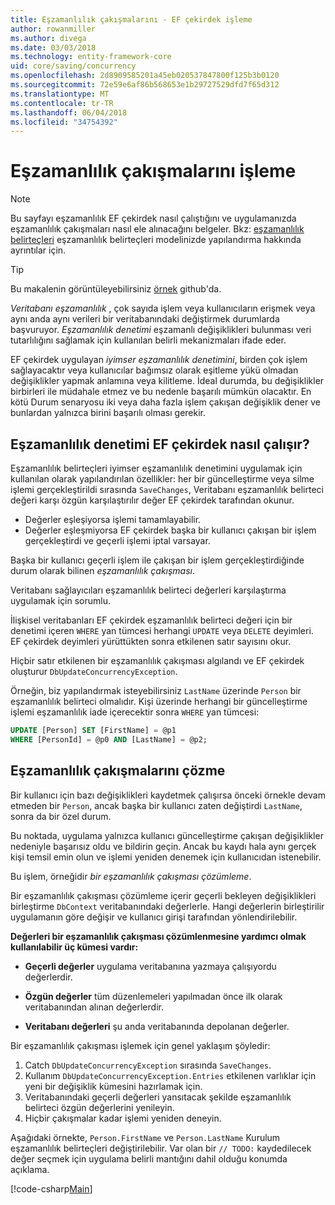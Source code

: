 ```yaml
---
title: Eşzamanlılık çakışmalarını - EF çekirdek işleme
author: rowanmiller
ms.author: divega
ms.date: 03/03/2018
ms.technology: entity-framework-core
uid: core/saving/concurrency
ms.openlocfilehash: 2d8909585201a45eb020537847800f125b3b0120
ms.sourcegitcommit: 72e59e6af86b568653e1b29727529dfd7f65d312
ms.translationtype: MT
ms.contentlocale: tr-TR
ms.lasthandoff: 06/04/2018
ms.locfileid: "34754392"
---
```

# <a name="handling-concurrency-conflicts"></a>Eşzamanlılık çakışmalarını işleme

> [!NOTE]
> Bu sayfayı eşzamanlılık EF çekirdek nasıl çalıştığını ve uygulamanızda eşzamanlılık çakışmaları nasıl ele alınacağını belgeler. Bkz: [eşzamanlılık belirteçleri](xref:core/modeling/concurrency) eşzamanlılık belirteçleri modelinizde yapılandırma hakkında ayrıntılar için.

> [!TIP]
> Bu makalenin görüntüleyebilirsiniz [örnek](https://github.com/aspnet/EntityFramework.Docs/tree/master/samples/core/Saving/Saving/Concurrency/) github'da.

_Veritabanı eşzamanlılık_ , çok sayıda işlem veya kullanıcıların erişmek veya aynı anda aynı verileri bir veritabanındaki değiştirmek durumlarda başvuruyor. _Eşzamanlılık denetimi_ eşzamanlı değişiklikleri bulunması veri tutarlılığını sağlamak için kullanılan belirli mekanizmaları ifade eder.

EF çekirdek uygulayan _iyimser eşzamanlılık denetimini_, birden çok işlem sağlayacaktır veya kullanıcılar bağımsız olarak eşitleme yükü olmadan değişiklikler yapmak anlamına veya kilitleme. İdeal durumda, bu değişiklikler birbirleri ile müdahale etmez ve bu nedenle başarılı mümkün olacaktır. En kötü Durum senaryosu iki veya daha fazla işlem çakışan değişiklik dener ve bunlardan yalnızca birini başarılı olması gerekir.

## <a name="how-concurrency-control-works-in-ef-core"></a>Eşzamanlılık denetimi EF çekirdek nasıl çalışır?

Eşzamanlılık belirteçleri iyimser eşzamanlılık denetimini uygulamak için kullanılan olarak yapılandırılan özellikler: her bir güncelleştirme veya silme işlemi gerçekleştirildi sırasında `SaveChanges`, Veritabanı eşzamanlılık belirteci değeri karşı özgün karşılaştırılır değer EF çekirdek tarafından okunur.

- Değerler eşleşiyorsa işlemi tamamlayabilir.
- Değerler eşleşmiyorsa EF çekirdek başka bir kullanıcı çakışan bir işlem gerçekleştirdi ve geçerli işlemi iptal varsayar.

Başka bir kullanıcı geçerli işlem ile çakışan bir işlem gerçekleştirdiğinde durum olarak bilinen _eşzamanlılık çakışması_.

Veritabanı sağlayıcıları eşzamanlılık belirteci değerleri karşılaştırma uygulamak için sorumlu.

İlişkisel veritabanları EF çekirdek eşzamanlılık belirteci değeri için bir denetimi içeren `WHERE` yan tümcesi herhangi `UPDATE` veya `DELETE` deyimleri. EF çekirdek deyimleri yürüttükten sonra etkilenen satır sayısını okur.

Hiçbir satır etkilenen bir eşzamanlılık çakışması algılandı ve EF çekirdek oluşturur `DbUpdateConcurrencyException`.

Örneğin, biz yapılandırmak isteyebilirsiniz `LastName` üzerinde `Person` bir eşzamanlılık belirteci olmalıdır. Kişi üzerinde herhangi bir güncelleştirme işlemi eşzamanlılık iade içerecektir sonra `WHERE` yan tümcesi:

``` sql
UPDATE [Person] SET [FirstName] = @p1
WHERE [PersonId] = @p0 AND [LastName] = @p2;
```

## <a name="resolving-concurrency-conflicts"></a>Eşzamanlılık çakışmalarını çözme

Bir kullanıcı için bazı değişiklikleri kaydetmek çalışırsa önceki örnekle devam etmeden bir `Person`, ancak başka bir kullanıcı zaten değiştirdi `LastName`, sonra da bir özel durum.

Bu noktada, uygulama yalnızca kullanıcı güncelleştirme çakışan değişiklikler nedeniyle başarısız oldu ve bildirin geçin. Ancak bu kaydı hala aynı gerçek kişi temsil emin olun ve işlemi yeniden denemek için kullanıcıdan istenebilir.

Bu işlem, örneğidir _bir eşzamanlılık çakışması çözümleme_.

Bir eşzamanlılık çakışması çözümleme içerir geçerli bekleyen değişiklikleri birleştirme `DbContext` veritabanındaki değerlerle. Hangi değerlerin birleştirilir uygulamanın göre değişir ve kullanıcı girişi tarafından yönlendirilebilir.

**Değerleri bir eşzamanlılık çakışması çözümlenmesine yardımcı olmak kullanılabilir üç kümesi vardır:**

* **Geçerli değerler** uygulama veritabanına yazmaya çalışıyordu değerlerdir.

* **Özgün değerler** tüm düzenlemeleri yapılmadan önce ilk olarak veritabanından alınan değerlerdir.

* **Veritabanı değerleri** şu anda veritabanında depolanan değerler.

Bir eşzamanlılık çakışması işlemek için genel yaklaşım şöyledir:

1. Catch `DbUpdateConcurrencyException` sırasında `SaveChanges`.
2. Kullanım `DbUpdateConcurrencyException.Entries` etkilenen varlıklar için yeni bir değişiklik kümesini hazırlamak için.
3. Veritabanındaki geçerli değerleri yansıtacak şekilde eşzamanlılık belirteci özgün değerlerini yenileyin.
4. Hiçbir çakışmalar kadar işlemi yeniden deneyin.

Aşağıdaki örnekte, `Person.FirstName` ve `Person.LastName` Kurulum eşzamanlılık belirteçleri değiştirilebilir. Var olan bir `// TODO:` kaydedilecek değer seçmek için uygulama belirli mantığını dahil olduğu konumda açıklama.

[!code-csharp[Main](../../../samples/core/Saving/Saving/Concurrency/Sample.cs?name=ConcurrencyHandlingCode&highlight=34-35)]
